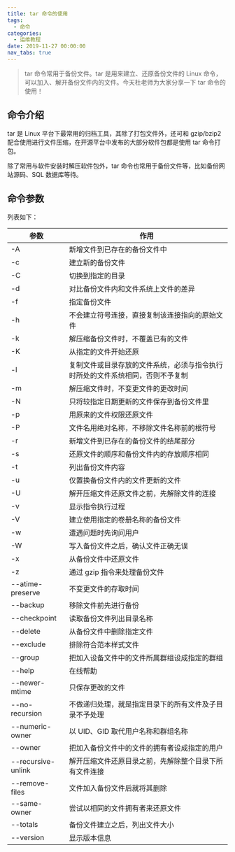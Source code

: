 ```yaml
---
title: tar 命令的使用
tags:
  - 命令
categories:
  - 运维教程
date: 2019-11-27 00:00:00
nav_tabs: true
---
```


>  tar 命令常用于备份文件。tar 是用来建立、还原备份文件的 Linux 命令，可以加入、解开备份文件内的文件。今天杜老师为大家分享一下 tar 命令的使用！

<!-- more -->

## 命令介绍

tar 是 Linux 平台下最常用的归档工具，其除了打包文件外，还可和 gzip/bzip2 配合使用进行文件压缩，在开源平台中发布的大部分软件包都是使用 tar 命令打包。

除了常用与软件安装时解压软件包外，tar 命令也常用于备份文件等，比如备份网站源码、SQL 数据库等待。

## 命令参数

列表如下：

| 参数 | 作用 |
| - | - |
| -A | 新增文件到已存在的备份文件中 |
| -c | 建立新的备份文件 |
| -C | 切换到指定的目录 |
| -d | 对比备份文件内和文件系统上文件的差异 |
| -f | 指定备份文件 |
| -h | 不会建立符号连接，直接复制该连接指向的原始文件 |
| -k | 解压缩备份文件时，不覆盖已有的文件 |
| -K | 从指定的文件开始还原 |
| -l | 复制文件或目录存放的文件系统，必须与指令执行时所处的文件系统相同，否则不予复制 |
| -m | 解压缩文件时，不变更文件的更改时间 |
| -N | 只将较指定日期更新的文件保存到备份文件里 |
| -p | 用原来的文件权限还原文件 |
| -P | 文件名用绝对名称，不移除文件名称前的根符号 |
| -r | 新增文件到已存在的备份文件的结尾部分 |
| -s | 还原文件的顺序和备份文件内的存放顺序相同 |
| -t | 列出备份文件内容 |
| -u | 仅置换备份文件内的文件更新的文件 |
| -U | 解开压缩文件还原文件之前，先解除文件的连接 |
| -v | 显示指令执行过程 |
| -V | 建立使用指定的卷册名称的备份文件 |
| -w | 遭遇问题时先询问用户 |
| -W | 写入备份文件之后，确认文件正确无误 |
| -x | 从备份文件中还原文件 |
| -z | 通过 gzip 指令来处理备份文件 |
| --atime-preserve | 不变更文件的存取时间 |
| --backup | 移除文件前先进行备份 |
| --checkpoint | 读取备份文件列出目录名称 |
| --delete | 从备份文件中删除指定文件 |
| --exclude | 排除符合范本样式文件 |
| --group | 把加入设备文件中的文件所属群组设成指定的群组 |
| --help | 在线帮助 |
| --newer-mtime | 只保存更改的文件 |
| --no-recursion | 不做递归处理，就是指定目录下的所有文件及子目录不予处理 |
| --numeric-owner | 以 UID、GID 取代用户名称和群组名称 |
| --owner | 把加入备份文件中的文件的拥有者设成指定的用户 |
| --recursive-unlink | 解开压缩文件还原目录之前，先解除整个目录下所有文件连接 |
| --remove-files | 文件加入备份文件后就将其删除 |
| --same-owner | 尝试以相同的文件拥有者来还原文件 |
| --totals | 备份文件建立之后，列出文件大小 |
| --version | 显示版本信息 |